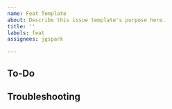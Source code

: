 ```yaml
---
name: Feat Template
about: Describe this issue template's purpose here.
title: ''
labels: feat
assignees: jgspark

---
```


## To-Do

## Troubleshooting
